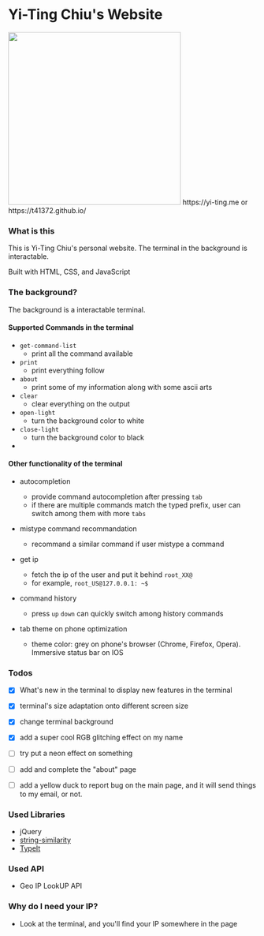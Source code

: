 # Yi-Ting Chiu's Website

<img src= 'https://user-images.githubusercontent.com/36402030/146896908-8c77dc70-52b4-4d49-ab2e-867aa2c8a699.jpg' height="350rem" width="auto">
https://yi-ting.me
or
https://t41372.github.io/

### What is this
This is Yi-Ting Chiu's personal website.
The terminal in the background is interactable.

Built with HTML, CSS, and JavaScript



### The background?
The background is a interactable terminal.

#### Supported Commands in the terminal

- `get-command-list`
  - print all the command available
- `print`
  - print everything follow
- `about`
  - print some of my information along with some ascii arts
- `clear`
  - clear everything on the output
- `open-light`
  - turn the background color to white
- `close-light`
  - turn the background color to black
- 

#### Other functionality of the terminal

- autocompletion
  - provide command autocompletion after pressing `tab`
  - if there are multiple commands match the typed prefix, user can switch among them with more `tabs`

- mistype command recommandation
  - recommand a similar command if user mistype a command

- get ip
  - fetch the ip of the user and put it behind `root_XX@`
  - for example, `root_US@127.0.0.1: ~$`

- command history
  - press `up` `down` can quickly switch among history commands

- tab theme on phone optimization
  - theme color: grey on phone's browser (Chrome, Firefox, Opera). Immersive status bar on IOS


### Todos
- [x] What's new in the terminal to display new features in the terminal
- [x] terminal's size adaptation onto different screen size
- [x] change terminal background
- [x] add a super cool RGB glitching effect on my name
- [ ] try put a neon effect on something
- [ ] add and complete the "about" page
- [ ] add a yellow duck to report bug on the main page, and it will send things to my email, or not.



### Used Libraries

- jQuery
- [string-similarity](https://www.npmjs.com/package/string-similarity)
- [TypeIt](https://typeitjs.com/)

### Used API
- Geo IP LookUP API

### Why do I need your IP?
- Look at the terminal, and you'll find your IP somewhere in the page

